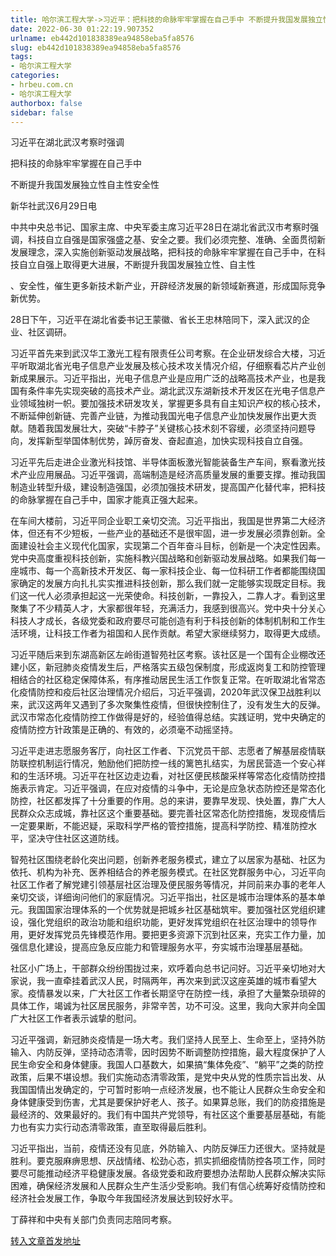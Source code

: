 ```yaml
---
title: 哈尔滨工程大学->习近平：把科技的命脉牢牢掌握在自己手中 不断提升我国发展独立性自主性安全性 | hrbeu.com.cn
date: 2022-06-30 01:22:19.907352
urlname: eb442d101838389ea94858eba5fa8576
slug: eb442d101838389ea94858eba5fa8576
tags: 
- 哈尔滨工程大学
categories:
- hrbeu.com.cn
- 哈尔滨工程大学
authorbox: false
sidebar: false
---
```

习近平在湖北武汉考察时强调

把科技的命脉牢牢掌握在自己手中

不断提升我国发展独立性自主性安全性

新华社武汉6月29日电

中共中央总书记、国家主席、中央军委主席习近平28日在湖北省武汉市考察时强调，科技自立自强是国家强盛之基、安全之要。我们必须完整、准确、全面贯彻新发展理念，深入实施创新驱动发展战略，把科技的命脉牢牢掌握在自己手中，在科技自立自强上取得更大进展，不断提升我国发展独立性、自主性
<!--more-->
、安全性，催生更多新技术新产业，开辟经济发展的新领域新赛道，形成国际竞争新优势。

28日下午，习近平在湖北省委书记王蒙徽、省长王忠林陪同下，深入武汉的企业、社区调研。

习近平首先来到武汉华工激光工程有限责任公司考察。在企业研发综合大楼，习近平听取湖北省光电子信息产业发展及核心技术攻关情况介绍，仔细察看芯片产业创新成果展示。习近平指出，光电子信息产业是应用广泛的战略高技术产业，也是我国有条件率先实现突破的高技术产业。湖北武汉东湖新技术开发区在光电子信息产业领域独树一帜。要加强技术研发攻关，掌握更多具有自主知识产权的核心技术，不断延伸创新链、完善产业链，为推动我国光电子信息产业加快发展作出更大贡献。随着我国发展壮大，突破“卡脖子”关键核心技术刻不容缓，必须坚持问题导向，发挥新型举国体制优势，踔厉奋发、奋起直追，加快实现科技自立自强。

习近平先后走进企业激光科技馆、半导体面板激光智能装备生产车间，察看激光技术产业应用展品。习近平强调，高端制造是经济高质量发展的重要支撑。推动我国制造业转型升级，建设制造强国，必须加强技术研发，提高国产化替代率，把科技的命脉掌握在自己手中，国家才能真正强大起来。

在车间大楼前，习近平同企业职工亲切交流。习近平指出，我国是世界第二大经济体，但还有不少短板，一些产业的基础还不是很牢固，进一步发展必须靠创新。全面建设社会主义现代化国家，实现第二个百年奋斗目标，创新是一个决定性因素。党中央高度重视科技创新，实施科教兴国战略和创新驱动发展战略。如果我们每一座城市、每一个高新技术开发区、每一家科技企业、每一位科研工作者都能围绕国家确定的发展方向扎扎实实推进科技创新，那么我们就一定能够实现既定目标。我们这一代人必须承担起这一光荣使命。科技创新，一靠投入，二靠人才。看到这里聚集了不少精英人才，大家都很年轻，充满活力，我感到很高兴。党中央十分关心科技人才成长，各级党委和政府要尽可能创造有利于科技创新的体制机制和工作生活环境，让科技工作者为祖国和人民作贡献。希望大家继续努力，取得更大成绩。

习近平随后来到东湖高新区左岭街道智苑社区考察。该社区是一个国有企业棚改还建小区，新冠肺炎疫情发生后，严格落实五级包保制度，形成返岗复工和防控管理相结合的社区稳定保障体系，有序推动居民生活工作恢复正常。在听取湖北省常态化疫情防控和疫后社区治理情况介绍后，习近平强调，2020年武汉保卫战胜利以来，武汉这两年又遇到了多次聚集性疫情，但很快控制住了，没有发生大的反弹。武汉市常态化疫情防控工作做得是好的，经验值得总结。实践证明，党中央确定的疫情防控方针政策是正确的、有效的，必须毫不动摇坚持。

习近平走进志愿服务客厅，向社区工作者、下沉党员干部、志愿者了解基层疫情联防联控机制运行情况，勉励他们把防控一线的篱笆扎结实，为居民营造一个安心祥和的生活环境。习近平在社区边走边看，对社区便民核酸采样等常态化疫情防控措施表示肯定。习近平强调，在应对疫情的斗争中，无论是应急状态防控还是常态化防控，社区都发挥了十分重要的作用。总的来讲，要靠早发现、快处置，靠广大人民群众众志成城，靠社区这个重要基础。要完善社区常态化防控措施，发现疫情后一定要果断，不能迟疑，采取科学严格的管控措施，提高科学防控、精准防控水平，坚决守住社区这道防线。

智苑社区围绕老龄化突出问题，创新养老服务模式，建立了以居家为基础、社区为依托、机构为补充、医养相结合的养老服务模式。在社区党群服务中心，习近平向社区工作者了解党建引领基层社区治理及便民服务等情况，并同前来办事的老年人亲切交谈，详细询问他们的家庭情况。习近平指出，社区是城市治理体系的基本单元。我国国家治理体系的一个优势就是把城乡社区基础筑牢。要加强社区党组织建设，强化党组织的政治功能和组织功能，更好发挥党组织在社区治理中的领导作用，更好发挥党员先锋模范作用。要把更多资源下沉到社区来，充实工作力量，加强信息化建设，提高应急反应能力和管理服务水平，夯实城市治理基层基础。

社区小广场上，干部群众纷纷围拢过来，欢呼着向总书记问好。习近平亲切地对大家说，我一直牵挂着武汉人民，时隔两年，再次来到武汉这座英雄的城市看望大家。疫情暴发以来，广大社区工作者长期坚守在防控一线，承担了大量繁杂琐碎的具体工作，竭诚为社区居民服务，非常辛苦，功不可没。这里，我向大家并向全国广大社区工作者表示诚挚的慰问。

习近平强调，新冠肺炎疫情是一场大考。我们坚持人民至上、生命至上，坚持外防输入、内防反弹，坚持动态清零，因时因势不断调整防控措施，最大程度保护了人民生命安全和身体健康。我国人口基数大，如果搞“集体免疫”、“躺平”之类的防控政策，后果不堪设想。我们实施动态清零政策，是党中央从党的性质宗旨出发、从我国国情出发确定的，宁可暂时影响一点经济发展，也不能让人民群众生命安全和身体健康受到伤害，尤其是要保护好老人、孩子。如果算总账，我们的防疫措施是最经济的、效果最好的。我们有中国共产党领导，有社区这个重要基层基础，有能力也有实力实行动态清零政策，直至取得最后胜利。

习近平指出，当前，疫情还没有见底，外防输入、内防反弹压力还很大。坚持就是胜利。要克服麻痹思想、厌战情绪、松劲心态，抓实抓细疫情防控各项工作，同时要尽可能推动经济平稳健康发展。各级党委和政府要想办法帮助人民群众解决实际困难，确保经济发展和人民群众生产生活少受影响。我们有信心统筹好疫情防控和经济社会发展工作，争取今年我国经济发展达到较好水平。

丁薛祥和中央有关部门负责同志陪同考察。



[转入文章首发地址](http://gongxue.cn/info/1141/72260.htm)